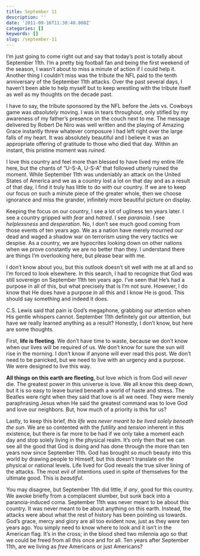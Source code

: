 ```yaml
---
title: September 11
description: ''
date: '2011-09-16T11:30:40.000Z'
categories: []
keywords: []
slug: /september-11
---
```


I’m just going to come right out and say that today’s post is totally about September 11th. I’m a pretty big football fan and being the first weekend of the season, I wasn’t about to miss a minute of action if I could help it. Another thing I couldn’t miss was the tribute the NFL paid to the tenth anniversary of the September 11th attacks. Over the past several days, I haven’t been able to help myself but to keep wrestling with the tribute itself as well as my thoughts on the decade past.

I have to say, the tribute sponsored by the NFL before the Jets vs. Cowboys game was _absolutely_ moving. I was in tears throughout, only stifled by my awareness of my father’s presence on the couch next to me. The message delivered by Robert De Niro was well written and the playing of Amazing Grace instantly threw whatever composure I had left right over the large falls of my heart. It was absolutely beautiful and I believe it was an appropriate offering of gratitude to those who died that day. Within an instant, this pristine moment was _ruined_.

I love this country and feel more than blessed to have lived my entire life here, but the chants of “U-S-A, U-S-A” that followed utterly ruined the moment. While September 11th was undeniably an attack on the United States of America and we as a country lost a lot on that day and as a result of that day, I find it truly has little to do with our country. If we are to keep our focus on such a minute piece of the greater whole, then we choose ignorance and miss the grander, infinitely more beautiful picture on display.

Keeping the focus on our country, I see a lot of ugliness ten years later. I see a country gripped with _fear_ and _hatred_. I see _paranoia_. I see _helplessness_ and _desperation_. No, I don’t see much good coming from those events of ten years ago. We as a nation have merely mourned our dead and waged a shadow war on terrorism using the very tactics we despise. As a country, we are hypocrites looking down on other nations when we prove constantly we are no better than they. I understand there are things I’m overlooking here, but please bear with me.

I don’t know about you, but this outlook doesn’t sit well with me at all and so I’m forced to look elsewhere. In this search, I had to recognize that God was still sovereign on September 11th ten years ago. I’ve seen that He’s had a purpose in all of this, but what precisely that is I’m not sure. However, I do know that He does have a purpose in all this and I know He is good. This should say something and indeed it does.

C.S. Lewis said that pain is God’s megaphone, grabbing our attention when His gentle whispers cannot. September 11th definitely got our attention, but have we really learned anything as a result? Honestly, I don’t know, but here are some thoughts.

First, **life is fleeting**. We don’t have time to waste, because we don’t know when our lives will be required of us. We don’t know for sure the sun will rise in the morning. I don’t know if anyone will ever read this post. We don’t need to be panicked, but we need to live with an urgency and a purpose. We were designed to live this way.

**All things on this earth are fleeting**, but love which is from God will _never_ die. The greatest power in this universe is love. We all know this deep down, but it is so easy to leave buried beneath a world of haste and stress. The Beatles were right when they said that love is all we need. They were merely paraphrasing Jesus when He said the greatest command was to love God and love our neighbors. But, how much of a priority is this for us?

Lastly, to keep this brief, _this life was never meant to be lived solely beneath the sun_. We are so contented with the _futility_ and _tension_ inherent in this existence, but there is far more to be had if we only take a moment each day and stop solely living in the physical realm. It’s only then that we can see all the good that God is doing and has done through the more than ten years now since September 11th. God has brought so much beauty into this world by drawing people to Himself, but this doesn’t translate on the physical or national levels. Life lived for God reveals the true silver lining of the attacks. The most evil of intentions used in spite of themselves for the ultimate good. This is _beautiful_.

You may disagree, but September 11th did little, if _any_, good for this country. We awoke briefly from a complacent slumber, but sunk back into a paranoia-induced coma. September 11th was never meant to be about this country. It was never meant to be about anything on this earth. Instead, the attacks were about what the rest of history has been pointing us towards. God’s grace, mercy and glory are all too evident now, just as they were ten years ago. You simply need to know where to look and it isn’t in the American flag. It’s in the cross; in the blood shed two milennia ago so that we could be freed from all this once and for all. Ten years after September 11th, are we living as _free_ Americans or just Americans?